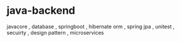# java-backend
javacore , database , springboot , hibernate orm , spring jpa , unitest , secuirty , design pattern , microservices
